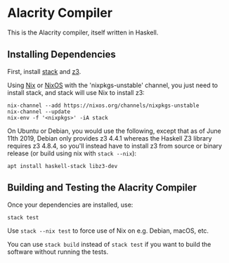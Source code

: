 Alacrity Compiler
=================

This is the Alacrity compiler, itself written in Haskell.

Installing Dependencies
-----------------------

First, install [stack](https://www.haskellstack.org/) and [z3](https://github.com/Z3Prover/z3).

Using [Nix](http://nixos.org/nix) or [NixOS](http://nixos.org/) with the 'nixpkgs-unstable' channel,
you just need to install stack, and stack will use Nix to install z3:

    nix-channel --add https://nixos.org/channels/nixpkgs-unstable
    nix-channel --update
    nix-env -f '<nixpkgs>' -iA stack

On Ubuntu or Debian, you would use the following, except that as of June 11th 2019,
Debian only provides z3 4.4.1 whereas the Haskell Z3 library requires z3 4.8.4,
so you'll instead have to install z3 from source or binary release
(or build using nix with `stack --nix`):

    apt install haskell-stack libz3-dev

Building and Testing the Alacrity Compiler
------------------------------------------

Once your dependencies are installed, use:

    stack test

Use `stack --nix test` to force use of Nix on e.g. Debian, macOS, etc.

You can use `stack build` instead of `stack test`
if you want to build the software without running the tests.
